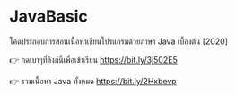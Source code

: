 # JavaBasic
โค้ดประกอบการสอนเนื้อหาเขียนโปรแกรมด้วยภาษา Java เบื้องต้น [2020]

👉 กดเบาๆที่ลิงก์นี้เพื่อเข้าเรียน
https://bit.ly/3j502E5

👉 รวมเนื้อหา Java ทั้งหมด 
https://bit.ly/2Hxbevp
